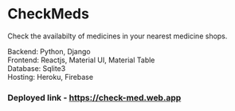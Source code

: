 # CheckMeds

Check the availabilty of medicines in your nearest medicine shops.

Backend: Python, Django\
Frontend: Reactjs, Material UI, Material Table\
Database: Sqlite3\
Hosting: Heroku, Firebase

### Deployed link - https://check-med.web.app
